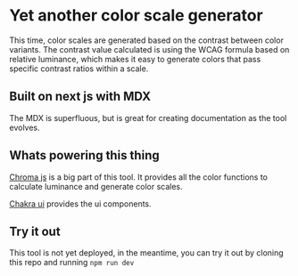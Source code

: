 # Yet another color scale generator

This time, color scales are generated based on the contrast between color variants. The contrast value calculated is using the WCAG formula based on relative luminance, which makes it easy to generate colors that pass specific contrast ratios within a scale.

## Built on next js with MDX

The MDX is superfluous, but is great for creating documentation as the tool evolves.

## Whats powering this thing

[Chroma js](https://gka.github.io/chroma.js) is a big part of this tool. It provides all the color functions to calculate luminance and generate color scales.

[Chakra ui](https://next.chakra-ui.com/) provides the ui components.

## Try it out

This tool is not yet deployed, in the meantime, you can try it out by cloning this repo and running `npm run dev`
